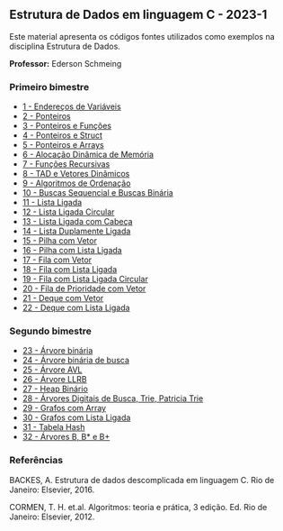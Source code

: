 ## Estrutura de Dados em linguagem C - 2023-1

Este material apresenta os códigos  fontes utilizados como exemplos na disciplina Estrutura de Dados. 

**Professor:** Ederson Schmeing

### Primeiro bimestre

  - [1 - Endereços de Variáveis](https://github.com/edersonschmeing/estrutura-de-dados-em-c/tree/main/2023-1/endereco-de-variaveis)
  - [2 - Ponteiros](https://github.com/edersonschmeing/estrutura-de-dados-em-c/tree/main/2023-1/ponteiros)
  - [3 - Ponteiros e Funções](https://github.com/edersonschmeing/estrutura-de-dados-em-c/tree/main/2023-1/ponteiros-e-funcoes)
  - [4 - Ponteiros e Struct ](https://github.com/edersonschmeing/estrutura-de-dados-em-c/tree/main/2023-1/ponteiros-e-struct)
  - [5 - Ponteiros e Arrays ](https://github.com/edersonschmeing/estrutura-de-dados-em-c/tree/main/2023-1/ponteiros-e-arrays)
  - [6 - Alocação Dinâmica de Memória](https://github.com/edersonschmeing/estrutura-de-dados-em-c/tree/main/2023-1/alocacao-dinamica-de-memoria)
  - [7 - Funções Recursivas](https://github.com/edersonschmeing/estrutura-de-dados-em-c/tree/main/2023-1/funcoes-recursivas)
  - [8 - TAD e Vetores Dinâmicos](https://github.com/edersonschmeing/estrutura-de-dados-em-c/tree/main/2023-1/tad-e-vetor-dinamico)
  - [9 - Algoritmos de Ordenação](https://github.com/edersonschmeing/estrutura-de-dados-em-c/tree/main/2023-1/ordenacao) 
  - [10  - Buscas Sequencial e Buscas Binária](https://github.com/edersonschmeing/estrutura-de-dados-em-c/tree/main/2023-1/tad-e-vetor-dinamico)  
  - [11 - Lista Ligada](https://github.com/edersonschmeing/estrutura-de-dados-em-c/tree/main/2023-1/lista-ligada)
  - [12 - Lista Ligada Circular](https://github.com/edersonschmeing/estrutura-de-dados-em-c/tree/main/2023-1/lista-ligada-circular)
  - [13 - Lista Ligada com Cabeça](https://github.com/edersonschmeing/estrutura-de-dados-em-c/tree/main/2023-1/lista-ligada-com-cabeca)
  - [14 - Lista Duplamente Ligada](https://github.com/edersonschmeing/estrutura-de-dados-em-c/tree/main/2023-1/lista-duplamente-ligada)
  - [15 - Pilha com Vetor](https://github.com/edersonschmeing/estrutura-de-dados-em-c/tree/main/2023-1/pilha-como-vetor)
  - [16 - Pilha com Lista Ligada](https://github.com/edersonschmeing/estrutura-de-dados-em-c/tree/main/2023-1/pilha-como-lista-ligada)
  - [17 - Fila com Vetor](https://github.com/edersonschmeing/estrutura-de-dados-em-c-1/tree/main/2023/fila-como-vetor)
  - [18 - Fila com Lista Ligada](https://github.com/edersonschmeing/estrutura-de-dados-em-c/tree/main/2023-1/fila-como-lista-ligada)
  - [19 - Fila com Lista Ligada Circular](https://github.com/edersonschmeing/estrutura-de-dados-em-c/tree/main/2023-1/fila-como-lista-ligada-circular) 
  - [20 - Fila de Prioridade com Vetor]()   
  - [21 - Deque com Vetor](https://github.com/edersonschmeing/estrutura-de-dados-em-c/tree/main/2023-1/deque-como-vetor)
  - [22 - Deque com Lista Ligada](https://github.com/edersonschmeing/estrutura-de-dados-em-c/tree/main/2023-1/deque-como-lista-ligada)
  
  
 ### Segundo bimestre
 
  - [23 - Árvore binária](https://github.com/edersonschmeing/estrutura-de-dados-em-c/tree/main/2023-1/arvore-binaria)
  - [24 - Árvore binária de busca](https://github.com/edersonschmeing/estrutura-de-dados-em-c/tree/main/2023-1/arvore-binaria-de-busca)
  - [25 - Árvore AVL]()   
  - [26 - Árvore LLRB](https://github.com/edersonschmeing/estrutura-de-dados-em-c/tree/main/2023-1/arvore-LLRB) 
  - [27 - Heap Binário]()  
  - [28 - Árvores Digitais de Busca, Trie, Patricia Trie](https://github.com/edersonschmeing/estrutura-de-dados-em-c-1/tree/main/2023-1/arvore-patricia-trie)  
  - [29 - Grafos com Array](https://github.com/edersonschmeing/estrutura-de-dados-em-c/tree/main/2023-1/grafos-com-array)
  - [30 - Grafos com Lista Ligada](https://github.com/edersonschmeing/estrutura-de-dados-em-c/tree/main/2023-1/grafos-com-lista-ligada)
  - [31 - Tabela Hash](https://github.com/edersonschmeing/estrutura-de-dados-em-c/tree/main/tabela-hash)
  - [32 - Árvores B, B* e B+](https://github.com/edersonschmeing/estrutura-de-dados-em-c/tree/main/2023-1/arvore-b%2B)
  

### Referências 

BACKES, A. Estrutura de dados descomplicada em linguagem C. Rio de Janeiro: Elsevier, 2016.

CORMEN, T. H. et.al. Algoritmos: teoria e prática, 3 edição. Ed. Rio de Janeiro: Elsevier, 2012.
